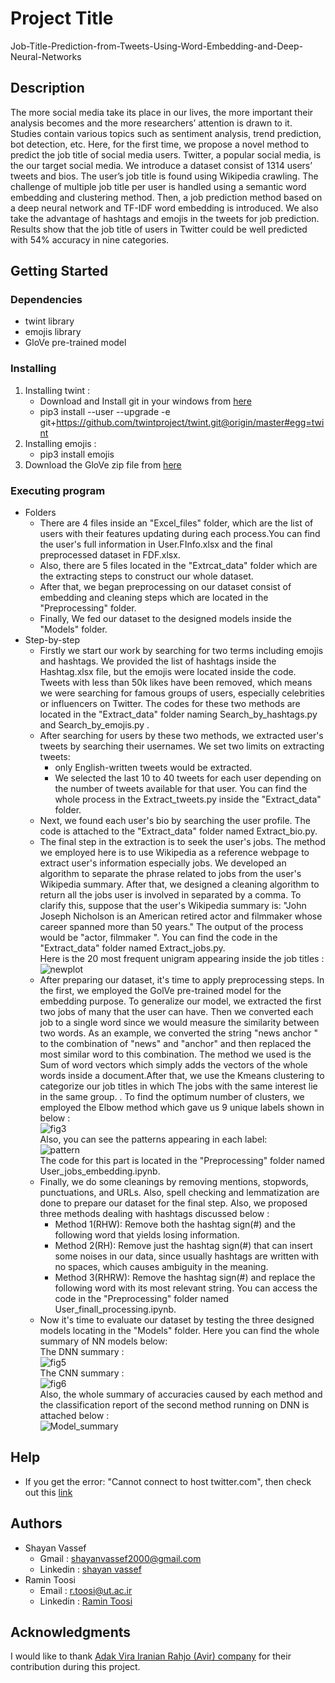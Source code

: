 # Project Title
Job-Title-Prediction-from-Tweets-Using-Word-Embedding-and-Deep-Neural-Networks

## Description

The more social media take its place in our lives, the
more important their analysis becomes and the more researchers’
attention is drawn to it. Studies contain various topics such as
sentiment analysis, trend prediction, bot detection, etc. Here, for
the first time, we propose a novel method to predict the job title
of social media users. Twitter, a popular social media, is the our
target social media. We introduce a dataset consist of 1314 users’
tweets and bios. The user’s job title is found using Wikipedia
crawling. The challenge of multiple job title per user is handled
using a semantic word embedding and clustering method. Then,
a job prediction method based on a deep neural network and TF-IDF word embedding is introduced. We also take the advantage
of hashtags and emojis in the tweets for job prediction. Results
show that the job title of users in Twitter could be well predicted
with 54% accuracy in nine categories.

## Getting Started

### Dependencies

* twint library
* emojis library
* GloVe pre-trained model

### Installing

 1. Installing twint :
    - Download and Install git in your windows from [here](https://git-scm.com/download/win)
    - pip3 install --user --upgrade -e git+https://github.com/twintproject/twint.git@origin/master#egg=twint
 2. Installing emojis :
    - pip3 install emojis
 3. Download the GloVe zip file from [here](https://nlp.stanford.edu/projects/glove/)

### Executing program
* Folders
  - There are 4 files inside an "Excel_files" folder, which are the list of users with their features updating during each process.You can find the user's full information in User.FInfo.xlsx and the final preprocessed dataset in FDF.xlsx. 
  - Also, there are 5 files located in the "Extrcat_data" folder which are the extracting steps to construct our whole dataset.
  - After that, we began preprocessing on our dataset consist of embedding and cleaning steps which are located in the "Preprocessing" folder.
  - Finally, We fed our dataset to the designed models inside the "Models" folder.
* Step-by-step
  - Firstly we start our work by searching for two terms including emojis and hashtags. We provided the list of hashtags inside the Hashtag.xlsx file, but the emojis were        located inside the code. Tweets with less than 50k likes have been removed, which means we were searching for famous groups of users, especially celebrities or influencers on Twitter. The codes for these two methods are located in the "Extract_data" folder naming Search_by_hashtags.py and Search_by_emojis.py .
  - After searching for users by these two methods, we extracted user's tweets by searching their usernames. We set two limits on extracting tweets:
    - only English-written tweets would be extracted.
    - We selected the last 10 to 40 tweets for each user depending on the number of tweets available for that user.
     You can find the whole process in the Extract_tweets.py inside the "Extract_data" folder.
  - Next, we found each user's bio by searching the user profile. The code is attached to the  "Extract_data" folder named Extract_bio.py.
  - The final step in the extraction is to seek the user's jobs. The method we employed here is to use Wikipedia as a reference webpage to extract user's information especially jobs. We developed an algorithm to separate the phrase related to jobs from the user's Wikipedia summary. After that, we designed a cleaning algorithm to return all the jobs user is involved in separated by a comma. To clarify this, suppose that the user's Wikipedia summary is: "John Joseph Nicholson is an American retired actor and filmmaker whose career spanned more than 50 years." The output of the process would be "actor, filmmaker ". You can find the code in the "Extract_data" folder named Extract_jobs.py.\
Here is the 20 most frequent unigram appearing inside the job titles :![newplot](https://user-images.githubusercontent.com/88703731/134731330-c846dd28-f2ff-406c-91bb-38afc964e38f.png)
  - After preparing our dataset, it's time to apply preprocessing steps.
In the first, we employed the GolVe pre-trained model for the embedding purpose. To generalize our model, we extracted the first two jobs of many that the user can have. Then we converted each job to a single word since we would measure the similarity between two words.  As an example, we converted the string "news anchor "  to the combination of "news" and "anchor" and then replaced the most similar word to this combination. The method we used is the Sum of word vectors which simply adds the vectors of the whole words inside a document.After that, we use the Kmeans clustering to categorize our job titles in which The jobs with the same interest lie in the same group.
. To find the optimum number of clusters, we employed the Elbow method which gave us 9 unique labels shown in below :\
![fig3](https://user-images.githubusercontent.com/88703731/134761715-27a06f5b-d296-475d-b90a-4f5fa69bf63f.png)\
Also, you can see the patterns appearing in each label:\
![pattern](https://user-images.githubusercontent.com/88703731/134761822-3bd233cd-fb86-44b5-a3b8-c018547b12b9.png)\
The code for this part is located in the "Preprocessing" folder named User_jobs_embedding.ipynb. 
  - Finally, we do some cleanings by removing mentions, stopwords, punctuations, and URLs. Also, spell checking and lemmatization are done to prepare our dataset for the final step. Also, we proposed three methods dealing with hashtags discussed below :
    - Method 1(RHW): Remove both the hashtag sign(#) and the following word that yields losing information. 
    - Method 2(RH): Remove just the hashtag sign(#) that can insert some noises in our data, since usually hashtags are written with no spaces, which causes ambiguity in the  meaning. 
    - Method 3(RHRW): Remove the hashtag sign(#) and replace the following word with its most relevant string.
You can access the code in the "Preprocessing" folder named User_finall_processing.ipynb. 
  - Now it's time to evaluate our dataset by testing the three designed models locating in the "Models" folder.
Here you can find the whole summary of NN models below:\
The DNN summary :\
![fig5](https://user-images.githubusercontent.com/88703731/134738888-1cd95d3b-8647-40b9-bc93-47daac9f6f87.png)\
The CNN summary :\
![fig6](https://user-images.githubusercontent.com/88703731/134738898-80527a47-3597-4669-845a-9f717ab63f3e.png)\
Also, the whole summary of accuracies caused by each method and the classification report of the second method running on DNN is attached below :\
![Model_summary](https://user-images.githubusercontent.com/88703731/134739319-aa54ea88-d6c6-4cb1-bda7-d3e279816d0c.png)

## Help
* If you get the error: "Cannot connect to host twitter.com", then check out this [link](https://github.com/twintproject/twint/issues/442)
## Authors

* Shayan Vassef 
  - Gmail : shayanvassef2000@gmail.com
  - Linkedin : [shayan vassef](https://www.linkedin.com/in/shayan-vassef-319023203)
* Ramin Toosi
  - Email : r.toosi@ut.ac.ir
  - Linkedin : [Ramin Toosi](https://www.linkedin.com/in/ramin-toosi-54308296/)

## Acknowledgments
I would like to thank [Adak Vira Iranian Rahjo (Avir) company](https://www.avir.co.com/IR/index.html) for their contribution during this project.

